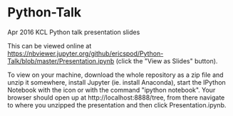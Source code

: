 # Python-Talk
Apr 2016 KCL Python talk presentation slides

This can be viewed online at https://nbviewer.jupyter.org/github/ericspod/Python-Talk/blob/master/Presentation.ipynb (click the "View as Slides" button). 

To view on your machine, download the whole repository as a zip file and unzip it somewhere, install Jupyter (ie. install Anaconda), start the IPython Notebook with the icon or with the command "ipython notebook". Your browser should open up at http://localhost:8888/tree, from there navigate to where you unzipped the presentation and then click Presentation.ipynb.

